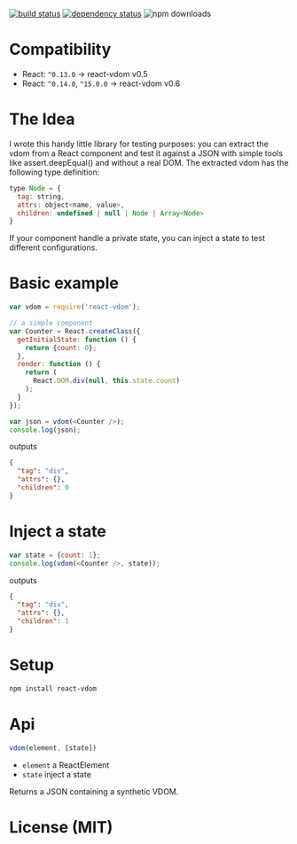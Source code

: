 [![build status](https://img.shields.io/travis/gcanti/react-vdom/master.svg?style=flat-square)](https://travis-ci.org/gcanti/react-vdom)
[![dependency status](https://img.shields.io/david/gcanti/react-vdom.svg?style=flat-square)](https://david-dm.org/gcanti/react-vdom)
![npm downloads](https://img.shields.io/npm/dm/react-vdom.svg)

# Compatibility

- React: `^0.13.0` -> react-vdom v0.5
- React: `^0.14.0`, `^15.0.0` -> react-vdom v0.6

# The Idea

I wrote this handy little library for testing purposes: you can extract the vdom from a React
component and test it against a JSON with simple tools like assert.deepEqual() and without a real DOM.
The extracted vdom has the following type definition:

```js
type Node = {
  tag: string,
  attrs: object<name, value>,
  children: undefined | null | Node | Array<Node>
}
```

If your component handle a private state, you can inject a state to test different configurations.

# Basic example

```js
var vdom = require('react-vdom');

// a simple component
var Counter = React.createClass({
  getInitialState: function () {
    return {count: 0};
  },
  render: function () {
    return (
      React.DOM.div(null, this.state.count)
    );
  }
});

var json = vdom(<Counter />);
console.log(json);
```

outputs

```json
{
  "tag": "div",
  "attrs": {},
  "children": 0
}
```

# Inject a state

```js
var state = {count: 1};
console.log(vdom(<Counter />, state));
```

outputs

```json
{
  "tag": "div",
  "attrs": {},
  "children": 1
}
```

# Setup

```sh
npm install react-vdom
```

# Api

```js
vdom(element, [state])
```

- `element` a ReactElement
- `state` inject a state

Returns a JSON containing a synthetic VDOM.

# License (MIT)